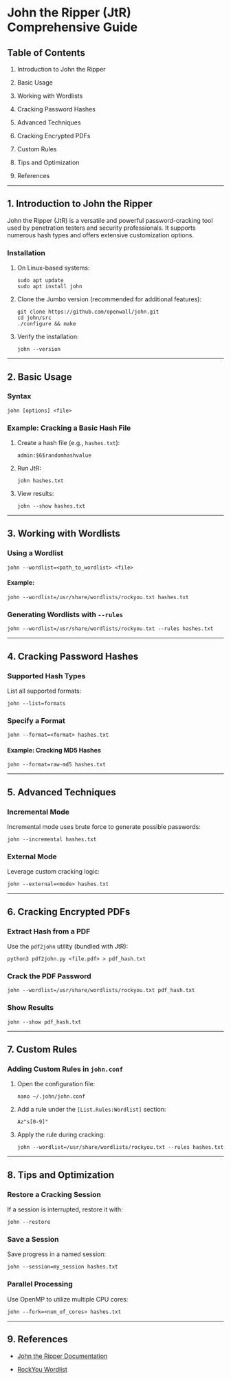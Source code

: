 # John the Ripper (JtR) Comprehensive Guide

## Table of Contents

1. Introduction to John the Ripper
    
2. Basic Usage
    
3. Working with Wordlists
    
4. Cracking Password Hashes
    
5. Advanced Techniques
    
6. Cracking Encrypted PDFs
    
7. Custom Rules
    
8. Tips and Optimization
    
9. References
    

---

## 1. Introduction to John the Ripper

John the Ripper (JtR) is a versatile and powerful password-cracking tool used by penetration testers and security professionals. It supports numerous hash types and offers extensive customization options.

### Installation

1. On Linux-based systems:
    
    ```
    sudo apt update
    sudo apt install john
    ```
    
2. Clone the Jumbo version (recommended for additional features):
    
    ```
    git clone https://github.com/openwall/john.git
    cd john/src
    ./configure && make
    ```
    
3. Verify the installation:
    
    ```
    john --version
    ```
    

---

## 2. Basic Usage

### Syntax

```
john [options] <file>
```

### Example: Cracking a Basic Hash File

1. Create a hash file (e.g., `hashes.txt`):
    
    ```
    admin:$6$randomhashvalue
    ```
    
2. Run JtR:
    
    ```
    john hashes.txt
    ```
    
3. View results:
    
    ```
    john --show hashes.txt
    ```
    

---

## 3. Working with Wordlists

### Using a Wordlist

```
john --wordlist=<path_to_wordlist> <file>
```

#### Example:

```
john --wordlist=/usr/share/wordlists/rockyou.txt hashes.txt
```

### Generating Wordlists with `--rules`

```
john --wordlist=/usr/share/wordlists/rockyou.txt --rules hashes.txt
```

---

## 4. Cracking Password Hashes

### Supported Hash Types

List all supported formats:

```
john --list=formats
```

### Specify a Format

```
john --format=<format> hashes.txt
```

#### Example: Cracking MD5 Hashes

```
john --format=raw-md5 hashes.txt
```

---

## 5. Advanced Techniques

### Incremental Mode

Incremental mode uses brute force to generate possible passwords:

```
john --incremental hashes.txt
```

### External Mode

Leverage custom cracking logic:

```
john --external=<mode> hashes.txt
```

---

## 6. Cracking Encrypted PDFs

### Extract Hash from a PDF

Use the `pdf2john` utility (bundled with JtR):

```
python3 pdf2john.py <file.pdf> > pdf_hash.txt
```

### Crack the PDF Password

```
john --wordlist=/usr/share/wordlists/rockyou.txt pdf_hash.txt
```

### Show Results

```
john --show pdf_hash.txt
```

---

## 7. Custom Rules

### Adding Custom Rules in `john.conf`

1. Open the configuration file:
    
    ```
    nano ~/.john/john.conf
    ```
    
2. Add a rule under the `[List.Rules:Wordlist]` section:
    
    ```
    Az"s[0-9]"
    ```
    
3. Apply the rule during cracking:
    
    ```
    john --wordlist=/usr/share/wordlists/rockyou.txt --rules hashes.txt
    ```
    

---

## 8. Tips and Optimization

### Restore a Cracking Session

If a session is interrupted, restore it with:

```
john --restore
```

### Save a Session

Save progress in a named session:

```
john --session=my_session hashes.txt
```

### Parallel Processing

Use OpenMP to utilize multiple CPU cores:

```
john --fork=<num_of_cores> hashes.txt
```

---

## 9. References

- [John the Ripper Documentation](https://www.openwall.com/john/)
    
- [RockYou Wordlist](https://github.com/brannondorsey/naive-hashcat/releases/download/data/rockyou.txt)